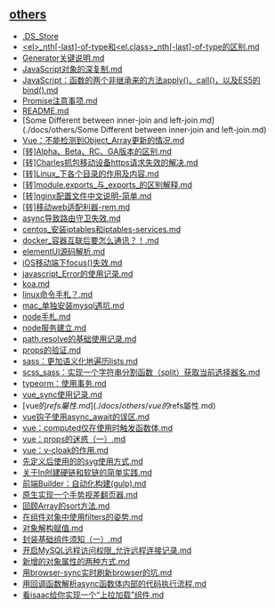 ## [others](./docs/others)
- [.DS_Store](./docs/others/.DS_Store)
- [&lt;el&gt;_nth[-last]-of-type和&lt;el.class&gt;_nth[-last]-of-type的区别.md](./docs/others/&lt;el&gt;_nth[-last]-of-type和&lt;el.class&gt;_nth[-last]-of-type的区别.md)
- [Generator关键说明.md](./docs/others/Generator关键说明.md)
- [JavaScript对象的深复制.md](./docs/others/JavaScript对象的深复制.md)
- [JavaScript：函数的两个非继承来的方法apply()、call()，以及ES5的bind().md](./docs/others/JavaScript：函数的两个非继承来的方法apply()、call()，以及ES5的bind().md)
- [Promise注意事项.md](./docs/others/Promise注意事项.md)
- [README.md](./docs/others/README.md)
- [Some Different between inner-join and left-join.md](./docs/others/Some Different between inner-join and left-join.md)
- [Vue：不能检测到Object_Array更新的情况.md](./docs/others/Vue：不能检测到Object_Array更新的情况.md)
- [[转]Alpha、Beta、RC、GA版本的区别.md](./docs/others/[转]Alpha、Beta、RC、GA版本的区别.md)
- [[转]Charles抓包移动设备https请求失效的解决.md](./docs/others/[转]Charles抓包移动设备https请求失效的解决.md)
- [[转]Linux_下各个目录的作用及内容.md](./docs/others/[转]Linux_下各个目录的作用及内容.md)
- [[转]module.exports_与_exports_的区别解释.md](./docs/others/[转]module.exports_与_exports_的区别解释.md)
- [[转]nginx配置文件中文说明-简单.md](./docs/others/[转]nginx配置文件中文说明-简单.md)
- [[转]移动web适配利器-rem.md](./docs/others/[转]移动web适配利器-rem.md)
- [async导致路由守卫失效.md](./docs/others/async导致路由守卫失效.md)
- [centos_安装iptables和iptables-services.md](./docs/others/centos_安装iptables和iptables-services.md)
- [docker_容器互联后要怎么通讯？！.md](./docs/others/docker_容器互联后要怎么通讯？！.md)
- [elementUI源码解析.md](./docs/others/elementUI源码解析.md)
- [iOS移动端下focus()失效.md](./docs/others/iOS移动端下focus()失效.md)
- [javascript_Error的使用记录.md](./docs/others/javascript_Error的使用记录.md)
- [koa.md](./docs/others/koa.md)
- [linux命令手札？.md](./docs/others/linux命令手札？.md)
- [mac_单独安装mysql遇坑.md](./docs/others/mac_单独安装mysql遇坑.md)
- [node手札.md](./docs/others/node手札.md)
- [node服务建立.md](./docs/others/node服务建立.md)
- [path.resolve的基础使用记录.md](./docs/others/path.resolve的基础使用记录.md)
- [props的验证.md](./docs/others/props的验证.md)
- [sass：更加语义化地遍历lists.md](./docs/others/sass：更加语义化地遍历lists.md)
- [scss_sass：实现一个字符串分割函数（split）获取当前选择器名.md](./docs/others/scss_sass：实现一个字符串分割函数（split）获取当前选择器名.md)
- [typeorm：使用事务.md](./docs/others/typeorm：使用事务.md)
- [vue_sync使用记录.md](./docs/others/vue_sync使用记录.md)
- [vue的$refs屬性.md](./docs/others/vue的$refs屬性.md)
- [vue钩子使用async_await的误区.md](./docs/others/vue钩子使用async_await的误区.md)
- [vue：computed仅在使用时触发函数体.md](./docs/others/vue：computed仅在使用时触发函数体.md)
- [vue：props的迷惑（一）.md](./docs/others/vue：props的迷惑（一）.md)
- [vue：v-cloak的作用.md](./docs/others/vue：v-cloak的作用.md)
- [先定义后使用的的svg使用方式.md](./docs/others/先定义后使用的的svg使用方式.md)
- [关于ln创建硬链和软链的简单实践.md](./docs/others/关于ln创建硬链和软链的简单实践.md)
- [前端Builder：自动化构建(gulp).md](./docs/others/前端Builder：自动化构建(gulp).md)
- [原生实现一个手势视差翻页器.md](./docs/others/原生实现一个手势视差翻页器.md)
- [回顾Array的sort方法.md](./docs/others/回顾Array的sort方法.md)
- [在组件对象中使用filters的姿势.md](./docs/others/在组件对象中使用filters的姿势.md)
- [对象解构赋值.md](./docs/others/对象解构赋值.md)
- [封装基础组件须知（一）.md](./docs/others/封装基础组件须知（一）.md)
- [开启MySQL远程访问权限_允许远程连接记录.md](./docs/others/开启MySQL远程访问权限_允许远程连接记录.md)
- [新增的对象属性的两种方式.md](./docs/others/新增的对象属性的两种方式.md)
- [用browser-sync实时刷新browser的坑.md](./docs/others/用browser-sync实时刷新browser的坑.md)
- [用回调函数解析async函数体内部的代码执行流程.md](./docs/others/用回调函数解析async函数体内部的代码执行流程.md)
- [看isaac给你实现一个“上拉加载”组件.md](./docs/others/看isaac给你实现一个“上拉加载”组件.md)
